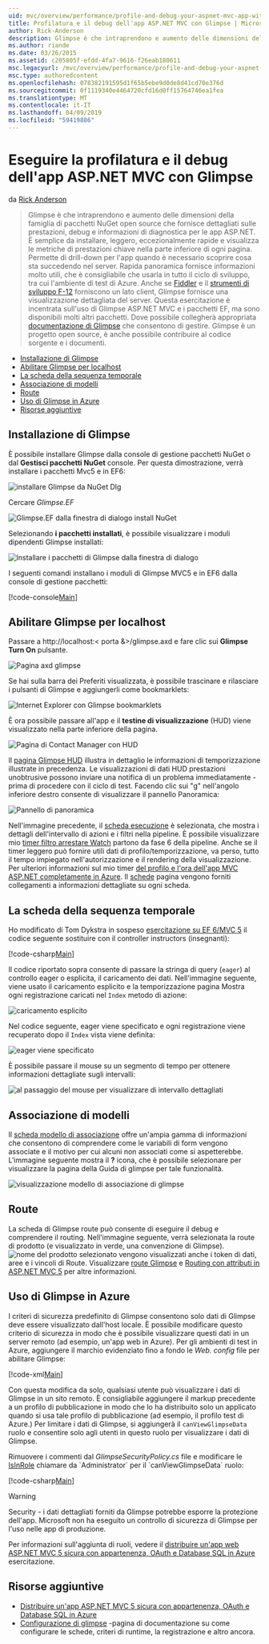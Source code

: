 ```yaml
---
uid: mvc/overview/performance/profile-and-debug-your-aspnet-mvc-app-with-glimpse
title: Profilatura e il debug dell'app ASP.NET MVC con Glimpse | Microsoft Docs
author: Rick-Anderson
description: Glimpse è che intraprendono e aumento delle dimensioni della famiglia di pacchetti NuGet open source che fornisce dettagliati sulle prestazioni, debug e informazioni di diagnostica per ASP.NET un...
ms.author: riande
ms.date: 03/26/2015
ms.assetid: c205805f-efdd-4fa7-9616-f26eab180611
msc.legacyurl: /mvc/overview/performance/profile-and-debug-your-aspnet-mvc-app-with-glimpse
msc.type: authoredcontent
ms.openlocfilehash: 078382191595d1f65b5ebe9d0de8d41cd70e376d
ms.sourcegitcommit: 0f1119340e4464720cfd16d0ff15764746ea1fea
ms.translationtype: MT
ms.contentlocale: it-IT
ms.lasthandoff: 04/09/2019
ms.locfileid: "59419886"
---
```

# <a name="profile-and-debug-your-aspnet-mvc-app-with-glimpse"></a>Eseguire la profilatura e il debug dell'app ASP.NET MVC con Glimpse

da [Rick Anderson]((https://twitter.com/RickAndMSFT))

> Glimpse è che intraprendono e aumento delle dimensioni della famiglia di pacchetti NuGet open source che fornisce dettagliati sulle prestazioni, debug e informazioni di diagnostica per le app ASP.NET. È semplice da installare, leggero, eccezionalmente rapide e visualizza le metriche di prestazioni chiave nella parte inferiore di ogni pagina. Permette di drill-down per l'app quando è necessario scoprire cosa sta succedendo nel server. Rapida panoramica fornisce informazioni molto utili, che è consigliabile che usarla in tutto il ciclo di sviluppo, tra cui l'ambiente di test di Azure. Anche se [Fiddler](http://www.telerik.com/fiddler) e il [strumenti di sviluppo F-12](https://msdn.microsoft.com/library/ie/gg589512(v=vs.85).aspx) forniscono un lato client, Glimpse fornisce una visualizzazione dettagliata del server. Questa esercitazione è incentrata sull'uso di Glimpse ASP.NET MVC e i pacchetti EF, ma sono disponibili molti altri pacchetti. Dove possibile collegherà appropriata [documentazione di Glimpse](http://getglimpse.com/Docs/) che consentono di gestire. Glimpse è un progetto open source, è anche possibile contribuire al codice sorgente e i documenti.


- [Installazione di Glimpse](#ig)
- [Abilitare Glimpse per localhost](#eg)
- [La scheda della sequenza temporale](#Time)
- [Associazione di modelli](#mb)
- [Route](#route)
- [Uso di Glimpse in Azure](#da)
- [Risorse aggiuntive](#addRes)

<a id="ig"></a>
## <a name="installing-glimpse"></a>Installazione di Glimpse

È possibile installare Glimpse dalla console di gestione pacchetti NuGet o dal **Gestisci pacchetti NuGet** console. Per questa dimostrazione, verrà installare i pacchetti Mvc5 e in EF6:

![installare Glimpse da NuGet Dlg](profile-and-debug-your-aspnet-mvc-app-with-glimpse/_static/image1.png)

Cercare *Glimpse.EF*

![Glimpse.EF dalla finestra di dialogo install NuGet](profile-and-debug-your-aspnet-mvc-app-with-glimpse/_static/image2.png)

Selezionando **i pacchetti installati**, è possibile visualizzare i moduli dipendenti Glimpse installati:

![Installare i pacchetti di Glimpse dalla finestra di dialogo](profile-and-debug-your-aspnet-mvc-app-with-glimpse/_static/image3.png)

I seguenti comandi installano i moduli di Glimpse MVC5 e in EF6 dalla console di gestione pacchetti:

[!code-console[Main](profile-and-debug-your-aspnet-mvc-app-with-glimpse/samples/sample1.cmd)]

<a id="eg"></a>
## <a name="enable-glimpse-for-localhost"></a>Abilitare Glimpse per localhost

Passare a http://localhost:&lt; porta &&gt;/glimpse.axd e fare clic sui <strong>Glimpse Turn On</strong> pulsante.

![Pagina axd glimpse](profile-and-debug-your-aspnet-mvc-app-with-glimpse/_static/image4.png)

Se hai sulla barra dei Preferiti visualizzata, è possibile trascinare e rilasciare i pulsanti di Glimpse e aggiungerli come bookmarklets:

![Internet Explorer con Glimpse bookmarklets](profile-and-debug-your-aspnet-mvc-app-with-glimpse/_static/image5.png)

È ora possibile passare all'app e il **testine di visualizzazione** (HUD) viene visualizzato nella parte inferiore della pagina.

![Pagina di Contact Manager con HUD](profile-and-debug-your-aspnet-mvc-app-with-glimpse/_static/image6.png)

Il [pagina Glimpse HUD](http://getglimpse.com/Docs/Heads-up-Display) illustra in dettaglio le informazioni di temporizzazione illustrate in precedenza. Le visualizzazioni di dati HUD prestazioni unobtrusive possono inviare una notifica di un problema immediatamente - prima di procedere con il ciclo di test. Facendo clic sui &quot;g&quot; nell'angolo inferiore destro consente di visualizzare il pannello Panoramica:

![Pannello di panoramica](profile-and-debug-your-aspnet-mvc-app-with-glimpse/_static/image7.png)

Nell'immagine precedente, il [scheda esecuzione](http://getglimpse.com/Docs/Execution-Tab) è selezionata, che mostra i dettagli dell'intervallo di azioni e i filtri nella pipeline. È possibile visualizzare mio [timer filtro arrestare Watch](http://www.nuget.org/packages/StopWatch/) partono da fase 6 della pipeline. Anche se il timer leggero può fornire utili dati di profilo/temporizzazione, va perso, tutto il tempo impiegato nell'autorizzazione e il rendering della visualizzazione. Per ulteriori informazioni sul mio timer [del profilo e l'ora dell'app MVC ASP.NET completamente in Azure](https://blogs.msdn.com/b/webdev/archive/2014/07/29/profile-and-time-your-asp-net-mvc-app-all-the-way-to-azure.aspx). Il [schede](http://getglimpse.com/Docs/Tabs) pagina vengono forniti collegamenti a informazioni dettagliate su ogni scheda.

<a id="Time"></a>
## <a name="the-timeline-tab"></a>La scheda della sequenza temporale

Ho modificato di Tom Dykstra in sospeso [esercitazione su EF 6/MVC 5](../getting-started/getting-started-with-ef-using-mvc/creating-an-entity-framework-data-model-for-an-asp-net-mvc-application.md) il codice seguente sostituire con il controller instructors (insegnanti):

[!code-csharp[Main](profile-and-debug-your-aspnet-mvc-app-with-glimpse/samples/sample2.cs?highlight=1,20-31)]

Il codice riportato sopra consente di passare la stringa di query (`eager`) al controllo eager o esplicita, il caricamento dei dati. Nell'immagine seguente, viene usato il caricamento esplicito e la temporizzazione pagina Mostra ogni registrazione caricati nel `Index` metodo di azione:

![caricamento esplicito](profile-and-debug-your-aspnet-mvc-app-with-glimpse/_static/image8.png)

Nel codice seguente, eager viene specificato e ogni registrazione viene recuperato dopo il `Index` vista viene definita:

![eager viene specificato](profile-and-debug-your-aspnet-mvc-app-with-glimpse/_static/image9.png)

È possibile passare il mouse su un segmento di tempo per ottenere informazioni dettagliate sugli intervalli:

![al passaggio del mouse per visualizzare di intervallo dettagliati](profile-and-debug-your-aspnet-mvc-app-with-glimpse/_static/image10.png)

<a id="mb"></a>
## <a name="model-binding"></a>Associazione di modelli

Il [scheda modello di associazione](http://getglimpse.com/Docs/Model-Binding-Tab) offre un'ampia gamma di informazioni che consentono di comprendere come le variabili di form vengono associate e il motivo per cui alcuni non associati come si aspetterebbe. L'immagine seguente mostra il **?** icona, che è possibile selezionare per visualizzare la pagina della Guida di glimpse per tale funzionalità.

![visualizzazione modello di associazione di glimpse](profile-and-debug-your-aspnet-mvc-app-with-glimpse/_static/image11.png)

<a id="route"></a>
## <a name="routes"></a>Route

 La scheda di Glimpse route può consente di eseguire il debug e comprendere il routing. Nell'immagine seguente, verrà selezionata la route di prodotto (e visualizzato in verde, una convenzione di Glimpse). ![nome del prodotto selezionato](profile-and-debug-your-aspnet-mvc-app-with-glimpse/_static/image12.png) vengono visualizzati anche i token di dati, aree e i vincoli di Route. Visualizzare [route Glimpse](http://getglimpse.com/Docs/Routes-Tab) e [Routing con attributi in ASP.NET MVC 5](https://blogs.msdn.com/b/webdev/archive/2013/10/17/attribute-routing-in-asp-net-mvc-5.aspx) per altre informazioni. 

<a id="da"></a>
## <a name="using-glimpse-on-azure"></a>Uso di Glimpse in Azure

I criteri di sicurezza predefinito di Glimpse consentono solo dati di Glimpse deve essere visualizzato dall'host locale. È possibile modificare questo criterio di sicurezza in modo che è possibile visualizzare questi dati in un server remoto (ad esempio, un'app web in Azure). Per gli ambienti di test in Azure, aggiungere il marchio evidenziato fino a fondo le *Web. config* file per abilitare Glimpse:

[!code-xml[Main](profile-and-debug-your-aspnet-mvc-app-with-glimpse/samples/sample3.xml?highlight=2-6)]

Con questa modifica da solo, qualsiasi utente può visualizzare i dati di Glimpse in un sito remoto. È consigliabile aggiungere il markup precedente a un profilo di pubblicazione in modo che lo ha distribuito solo un applicato quando si usa tale profilo di pubblicazione (ad esempio, il profilo test di Azure.) Per limitare i dati di Glimpse, si aggiungerà il `canViewGlimpseData` ruolo e consentire solo agli utenti in questo ruolo per visualizzare i dati di Glimpse.

Rimuovere i commenti dal *GlimpseSecurityPolicy.cs* file e modificare le [IsInRole](https://msdn.microsoft.com/library/system.security.principal.iprincipal.isinrole(v=vs.110).aspx) chiamare da `Administrator` per il `canViewGlimpseData` ruolo:

[!code-csharp[Main](profile-and-debug-your-aspnet-mvc-app-with-glimpse/samples/sample4.cs?highlight=6)]

> [!WARNING]
> Security - i dati dettagliati forniti da Glimpse potrebbe esporre la protezione dell'app. Microsoft non ha eseguito un controllo di sicurezza di Glimpse per l'uso nelle app di produzione.


Per informazioni sull'aggiunta di ruoli, vedere il [distribuire un'app web ASP.NET MVC 5 sicura con appartenenza, OAuth e Database SQL in Azure](https://azure.microsoft.com/documentation/articles/web-sites-dotnet-deploy-aspnet-mvc-app-membership-oauth-sql-database/) esercitazione.

<a id="addRes"></a>
## <a name="additional-resources"></a>Risorse aggiuntive

- [Distribuire un'app ASP.NET MVC 5 sicura con appartenenza, OAuth e Database SQL in Azure](https://azure.microsoft.com/documentation/articles/web-sites-dotnet-deploy-aspnet-mvc-app-membership-oauth-sql-database/)
- [Configurazione di glimpse](http://getglimpse.com/Docs/Configuration) -pagina di documentazione su come configurare le schede, criteri di runtime, la registrazione e altro ancora.
